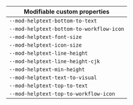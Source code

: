 | Modifiable custom properties             |
| ---------------------------------------- |
| `--mod-helptext-bottom-to-text`          |
| `--mod-helptext-bottom-to-workflow-icon` |
| `--mod-helptext-font-size`               |
| `--mod-helptext-icon-size`               |
| `--mod-helptext-line-height`             |
| `--mod-helptext-line-height-cjk`         |
| `--mod-helptext-min-height`              |
| `--mod-helptext-text-to-visual`          |
| `--mod-helptext-top-to-text`             |
| `--mod-helptext-top-to-workflow-icon`    |

